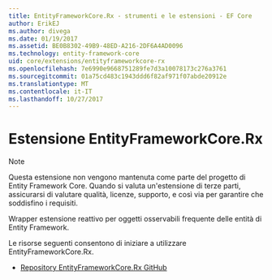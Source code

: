 ```yaml
---
title: EntityFrameworkCore.Rx - strumenti e le estensioni - EF Core
author: ErikEJ
ms.author: divega
ms.date: 01/19/2017
ms.assetid: BE0B8302-49B9-48ED-A216-2DF6A4AD0096
ms.technology: entity-framework-core
uid: core/extensions/entityframeworkcore-rx
ms.openlocfilehash: 7e6990e9668751289fe7d3a10078173c276a3761
ms.sourcegitcommit: 01a75cd483c1943ddd6f82af971f07abde20912e
ms.translationtype: MT
ms.contentlocale: it-IT
ms.lasthandoff: 10/27/2017
---
```

# <a name="entityframeworkcorerx-extension"></a>Estensione EntityFrameworkCore.Rx

> [!NOTE]  
> Questa estensione non vengono mantenuta come parte del progetto di Entity Framework Core. Quando si valuta un'estensione di terze parti, assicurarsi di valutare qualità, licenze, supporto, e così via per garantire che soddisfino i requisiti.

Wrapper estensione reattivo per oggetti osservabili frequente delle entità di Entity Framework.

Le risorse seguenti consentono di iniziare a utilizzare EntityFrameworkCore.Rx.
* [Repository EntityFrameworkCore.Rx GitHub](https://github.com/NickStrupat/EntityFramework.Rx/)
